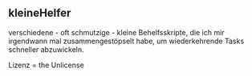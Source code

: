 ## kleineHelfer
verschiedene - oft schmutzige - kleine Behelfsskripte, die ich mir irgendwann mal zusammengestöpselt habe, um wiederkehrende Tasks schneller abzuwickeln.

Lizenz = the Unlicense
